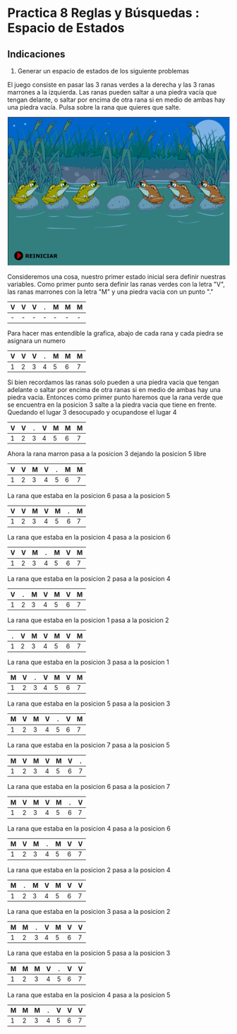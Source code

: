 # Practica 8 Reglas y Búsquedas : Espacio de Estados

## Indicaciones

1. Generar un espacio de estados de los siguiente problemas 

El juego consiste en pasar las 3 ranas verdes a la derecha y las 3 ranas marrones a la izquierda. Las ranas pueden saltar a una piedra vacía que tengan delante, o saltar por encima de otra rana si en medio de ambas hay una piedra vacía. Pulsa sobre la rana que quieres que salte.

![Juego de ranas](ranas.png)

Consideremos una cosa, nuestro primer estado inicial sera definir nuestras variables. Como primer punto sera definir las ranas verdes con la letra "V", las ranas marrones con la letra "M" y una piedra vacia con un punto "."

 
| V | V | V | . | M | M | M | 
|---|---|---|---|---|---|---|
| - | - | - | - | - | - | - | 

Para hacer mas entendible la grafica, abajo de cada rana y cada piedra se asignara un numero

| V | V | V | . | M | M | M | 
|---|---|---|---|---|---|---|
| 1 | 2 | 3 | 4 | 5 | 6 | 7 | 

Si bien recordamos las ranas solo pueden a una piedra vacia que tengan adelante o saltar por encima de otra ranas si en medio de ambas hay una piedra vacia.
Entonces como primer punto haremos que la rana verde que se encuentra en la posicion 3 salte a la piedra vacia que tiene en frente. Quedando el lugar 3 desocupado y ocupandose el lugar 4

| V | V | . | V | M | M | M | 
|---|---|---|---|---|---|---|
| 1 | 2 | 3 | 4 | 5 | 6 | 7 | 

Ahora la rana marron pasa a la posicion 3 dejando la posicion 5 libre

| V | V | M | V | . | M | M | 
|---|---|---|---|---|---|---|
| 1 | 2 | 3 | 4 | 5 | 6 | 7 | 

La rana que estaba en la posicion 6 pasa a la posicion 5

| V | V | M | V | M | . | M | 
|---|---|---|---|---|---|---|
| 1 | 2 | 3 | 4 | 5 | 6 | 7 | 

La rana que estaba en la posicion 4 pasa a la posicion 6

| V | V | M | . | M | V | M | 
|---|---|---|---|---|---|---|
| 1 | 2 | 3 | 4 | 5 | 6 | 7 | 

La rana que estaba en la posicion 2 pasa a la posicion 4

| V | . | M | V | M | V | M | 
|---|---|---|---|---|---|---|
| 1 | 2 | 3 | 4 | 5 | 6 | 7 | 

La rana que estaba en la posicion 1 pasa a la posicion 2

| . | V | M | V | M | V | M | 
|---|---|---|---|---|---|---|
| 1 | 2 | 3 | 4 | 5 | 6 | 7 | 

La rana que estaba en la posicion 3 pasa a la posicion 1

| M | V | . | V | M | V | M | 
|---|---|---|---|---|---|---|
| 1 | 2 | 3 | 4 | 5 | 6 | 7 | 

La rana que estaba en la posicion 5 pasa a la posicion 3

| M | V | M | V | . | V | M | 
|---|---|---|---|---|---|---|
| 1 | 2 | 3 | 4 | 5 | 6 | 7 | 

La rana que estaba en la posicion 7 pasa a la posicion 5

| M | V | M | V | M | V | . | 
|---|---|---|---|---|---|---|
| 1 | 2 | 3 | 4 | 5 | 6 | 7 | 

La rana que estaba en la posicion 6 pasa a la posicion 7

| M | V | M | V | M | . | V | 
|---|---|---|---|---|---|---|
| 1 | 2 | 3 | 4 | 5 | 6 | 7 | 

La rana que estaba en la posicion 4 pasa a la posicion 6

| M | V | M | . | M | V | V | 
|---|---|---|---|---|---|---|
| 1 | 2 | 3 | 4 | 5 | 6 | 7 | 

La rana que estaba en la posicion 2 pasa a la posicion 4

| M | . | M | V | M | V | V | 
|---|---|---|---|---|---|---|
| 1 | 2 | 3 | 4 | 5 | 6 | 7 | 

La rana que estaba en la posicion 3 pasa a la posicion 2

| M | M | . | V | M | V | V | 
|---|---|---|---|---|---|---|
| 1 | 2 | 3 | 4 | 5 | 6 | 7 | 

La rana que estaba en la posicion 5 pasa a la posicion 3

| M | M | M | V | . | V | V | 
|---|---|---|---|---|---|---|
| 1 | 2 | 3 | 4 | 5 | 6 | 7 | 

La rana que estaba en la posicion 4 pasa a la posicion 5

| M | M | M | . | V | V | V | 
|---|---|---|---|---|---|---|
| 1 | 2 | 3 | 4 | 5 | 6 | 7 | 
